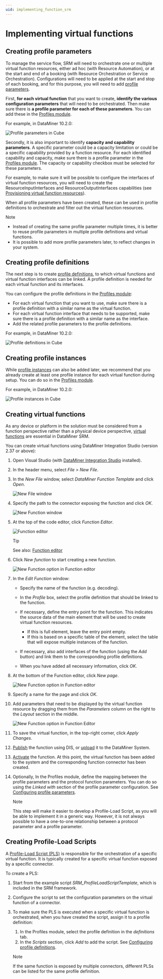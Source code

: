 ```yaml
---
uid: implementing_function_srm
---
```


# Implementing virtual functions

## Creating profile parameters

To manage the service flow, SRM will need to orchestrate one or multiple virtual function resources, either ad hoc (with Resource Automation), or at the start and end of a booking (with Resource Orchestration or Service Orchestration). Configurations will need to be applied at the start and stop of each booking, and for this purpose, you will need to add [profile parameters](xref:srm_definitions#profile-parameter).

First, **for each virtual function** that you want to create, **identify the various configuration parameters** that will need to be orchestrated. Then make sure there is **a profile parameter for each of these parameters**. You can add these in the [Profiles module](xref:Configuring_profile_parameters).

For example, in DataMiner 10.2.0:

![Profile parameters in Cube](~/srm/images/ProfileParametersExample.png)

Secondly, it is also important to identify **capacity and capability parameters**. A specific parameter could be a capacity limitation or could be a specific capability provided by a function resource. For each identified capability and capacity, make sure there is a profile parameter in the [Profiles module](xref:Configuring_profile_parameters). The capacity or capability checkbox must be selected for these parameters.

For example, to make sure it will be possible to configure the interfaces of virtual function resources, you will need to create the ResourceInputInterfaces and ResourceOutputInterfaces capabilities (see [Provisioning virtual function resources](xref:provisioning_VFRs)).

When all profile parameters have been created, these can be used in profile definitions to orchestrate and filter out the virtual function resources.

> [!NOTE]
>
> - Instead of creating the same profile parameter multiple times, it is better to reuse profile parameters in multiple profile definitions and virtual functions.
> - It is possible to add more profile parameters later, to reflect changes in your system.

## Creating profile definitions

The next step is to create [profile definitions](xref:srm_definitions#profile-definition), to which virtual functions and virtual function interfaces can be linked. A profile definition is needed for each virtual function and its interfaces.

You can configure the profile definitions in the [Profiles module](xref:Configuring_profile_definitions):

- For each virtual function that you want to use, make sure there is a profile definition with a similar name as the virtual function.
- For each virtual function interface that needs to be supported, make sure there is a profile definition with a similar name as the interface.
- Add the related profile parameters to the profile definitions.

For example, in DataMiner 10.2.0:

![Profile definitions in Cube](~/srm/images/ProfileDefinitionsExample.png)

## Creating profile instances

While [profile instances](xref:srm_instantiations#profile-instance) can also be added later, we recommend that you already create at least one profile instance for each virtual function during setup. You can do so in the [Profiles module](xref:Configuring_profile_instances).

For example, in DataMiner 10.2.0:

![Profile instances in Cube](~/srm/images/ProfileInstancesExample.png)

## Creating virtual functions

As any device or platform in the solution must be considered from a function perspective rather than a physical device perspective, [virtual functions](xref:srm_definitions#virtual-function) are essential in DataMiner SRM.

You can create virtual functions using DataMiner Integration Studio (version 2.37 or above):

1. Open Visual Studio (with [DataMiner Integration Studio](xref:DIS) installed).

1. In the header menu, select *File* > *New File*.

1. In the *New File* window, select *DataMiner Function Template* and click *Open*.

   ![New File window](~/srm/images/NewFunctionTemplate.png)

1. Specify the path to the connector exposing the function and click *OK*.

   ![New Function window](~/srm/images/NewFunction.png)

1. At the top of the code editor, click *Function Editor*.

   ![Function editor](~/srm/images/FunctionEditor.png)

   > [!TIP]
   > See also: [Function editor](xref:Function_editor)

1. Click *New function* to start creating a new function.

   ![New Function option in Function editor](~/srm/images/FunctionEditorNewFunction.png)

1. In the *Edit Function* window:

   - Specify the name of the function (e.g. decoding).

   - In the *Profile* box, select the profile definition that should be linked to the function.

   - If necessary, define the entry point for the function. This indicates the source data of the main element that will be used to create virtual function resources.

     - If this is full element, leave the entry point empty.
     - If this is based on a specific table of the element, select the table that will expose multiple instances of the function.

   - If necessary, also add interfaces of the function (using the *Add* button) and link them to the corresponding profile definitions.

   - When you have added all necessary information, click *OK*.

1. At the bottom of the Function editor, click *New page*.

   ![New Function option in Function editor](~/srm/images/FunctionEditorNewPage.png)

1. Specify a name for the page and click *OK*.

1. Add parameters that need to be displayed by the virtual function resource by dragging them from the *Parameters* column on the right to the *Layout* section in the middle.

   ![New Function option in Function Editor](~/srm/images/FunctionEditorParameters.png)

1. To save the virtual function, in the top-right corner, click *Apply Changes*.

1. [Publish](xref:XML_editor#publish) the function using DIS, or [upload](xref:Functions_XML_files#uploading-a-functions-xml-file-in-dataminer-cube) it to the DataMiner System.

1. [Activate](xref:Functions_XML_files#setting-a-functions-file-active) the function. At this point, the virtual function has been added to the system and the corresponding function connector has been created.

1. Optionally, In the Profiles module, define the mapping between the profile parameters and the protocol function parameters. You can do so using the *Linked with* section of the profile parameter configuration. See [Configuring profile parameters](xref:Configuring_profile_parameters).

   > [!NOTE]
   > This step will make it easier to develop a Profile-Load Script, as you will be able to implement it in a generic way. However, it is not always possible to have a one-to-one relationship between a protocol parameter and a profile parameter.

## Creating Profile-Load Scripts

A [Profile-Load Script (PLS)](xref:srm_scripting#profile-load-script-pls) is responsible for the orchestration of a specific virtual function. It is typically created for a specific virtual function exposed by a specific connector.

To create a PLS:

1. Start from the example script *SRM_ProfileLoadScriptTemplate*, which is included in the SRM framework.
1. Configure the script to set the configuration parameters on the virtual function of a connector.
1. To make sure the PLS is executed when a specific virtual function is orchestrated, when you have created the script, assign it to a profile definition:

   1. In the Profiles module, select the profile definition in the *definitions* tab.
   1. In the *Scripts* section, click *Add* to add the script. See [Configuring profile definitions](xref:Configuring_profile_definitions).

   > [!NOTE]
   > If the same function is exposed by multiple connectors, different PLSs can be listed for the same profile definition.
